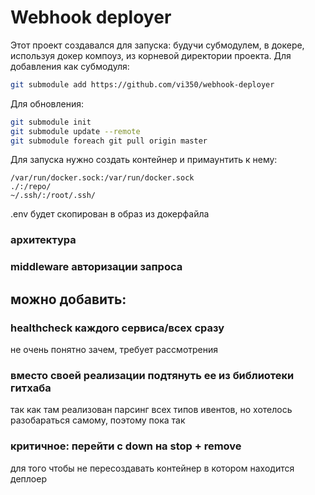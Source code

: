 # Webhook deployer

Этот проект создавался для запуска: будучи субмодулем, в докере,
используя докер компоуз, из корневой директории проекта. Для добавления
как субмодуля:
    
```bash
git submodule add https://github.com/vi350/webhook-deployer
```

Для обновления:

```bash
git submodule init
git submodule update --remote
git submodule foreach git pull origin master
```

Для запуска нужно создать контейнер и примаунтить к нему:

```text
/var/run/docker.sock:/var/run/docker.sock
./:/repo/
~/.ssh/:/root/.ssh/
```
.env будет скопирован в образ из докерфайла

### архитектура

### middleware авторизации запроса

## можно добавить:

### healthcheck каждого сервиса/всех сразу

не очень понятно зачем, требует рассмотрения

### вместо своей реализации подтянуть ее из библиотеки гитхаба

так как там реализован парсинг всех типов ивентов, но хотелось разобараться
самому, поэтому пока так

### критичное: перейти с down на stop + remove
для того чтобы не пересоздавать контейнер в котором находится деплоер

